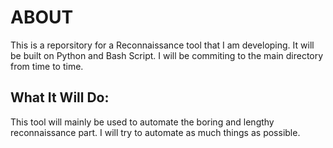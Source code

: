# ABOUT

This is a reporsitory for a Reconnaissance tool that I am developing. It will be built on Python and Bash Script. I will be commiting to the main directory from time to time.


## What It Will Do:

This tool will mainly be used to automate the boring and lengthy reconnaissance part. I will try to automate as much things as possible.